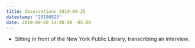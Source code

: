 ```yaml
---
title: Observations 2019-08-25
datestamp: "20190825"
date: 2019-09-20 14:40:00 -05:00
---
```


- Sitting in front of the New York Public Library, transcribing an interview.
